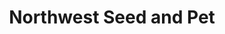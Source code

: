 ---
title: "Northwest Seed and Pet"
url: /spokane/northwest-seed-and-pet-east-sprague-avenue/
shop: garden centre
---